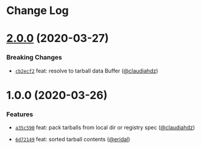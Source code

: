 # Change Log

<a name="2.0.0"></a>

# [2.0.0](https://github.com/npm/libnpmpublish/compare/v1.0.0...v2.0.0) (2020-03-27)

### Breaking Changes

* [`cb2ecf2`](https://github.com/npm/libnpmpack/commit/cb2ecf2) feat: resolve to tarball data
  Buffer ([@claudiahdz](https://github.com/claudiahdz))

<a name="1.0.0"></a>

# 1.0.0 (2020-03-26)

### Features

* [`a35c590`](https://github.com/npm/libnpmpack/commit/a35c590) feat: pack tarballs from local dir or registry
  spec ([@claudiahdz](https://github.com/claudiahdz))

* [`6d72149`](https://github.com/npm/libnpmpack/commit/6d72149) feat: sorted tarball
  contents ([@eridal](https://github.com/eridal))
